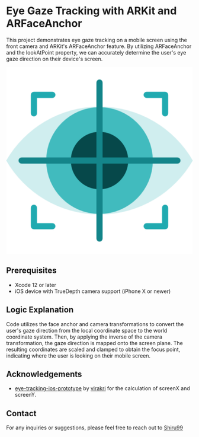 # Eye Gaze Tracking with ARKit and ARFaceAnchor

This project demonstrates eye gaze tracking on a mobile screen using the front camera and ARKit's ARFaceAnchor feature. By utilizing ARFaceAnchor and the lookAtPoint property, we can accurately determine the user's eye gaze direction on their device's screen.

[![Eye Tracking Demo Will be added soon](eye-tracking.png)](demo-video-link)

## Prerequisites

* Xcode 12 or later
* iOS device with TrueDepth camera support (iPhone X or newer)

## Logic Explanation

Code utilizes the face anchor and camera transformations to convert the user's gaze direction from the local coordinate space to the world coordinate system. Then, by applying the inverse of the camera transformation, the gaze direction is mapped onto the screen plane. The resulting coordinates are scaled and clamped to obtain the focus point, indicating where the user is looking on their mobile screen.

## Acknowledgements

* [eye-tracking-ios-prototype](https://github.com/virakri/eye-tracking-ios-prototype) by [virakri](https://github.com/virakri) for the calculation of screenX and screenY.


## Contact

For any inquiries or suggestions, please feel free to reach out to [Shiru99](https://www.linkedin.com/in/shriram-ghadge)
